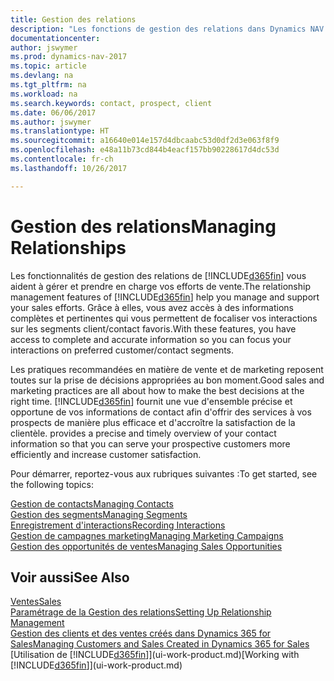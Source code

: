 ```yaml
---
title: Gestion des relations
description: "Les fonctions de gestion des relations dans Dynamics NAV prennent en charge vos efforts en matière de vente et vous permettent d'accéder à des informations sur les contacts et les prospects afin de pouvoir servir vos clients efficacement."
documentationcenter: 
author: jswymer
ms.prod: dynamics-nav-2017
ms.topic: article
ms.devlang: na
ms.tgt_pltfrm: na
ms.workload: na
ms.search.keywords: contact, prospect, client
ms.date: 06/06/2017
ms.author: jswymer
ms.translationtype: HT
ms.sourcegitcommit: a16640e014e157d4dbcaabc53d0df2d3e063f8f9
ms.openlocfilehash: e48a11b73cd844b4eacf157bb90228617d4dc53d
ms.contentlocale: fr-ch
ms.lasthandoff: 10/26/2017

---
```

# <a name="managing-relationships"></a><span data-ttu-id="7d1c5-103">Gestion des relations</span><span class="sxs-lookup"><span data-stu-id="7d1c5-103">Managing Relationships</span></span>
<span data-ttu-id="7d1c5-104">Les fonctionnalités de gestion des relations de [!INCLUDE[d365fin](includes/d365fin_md.md)] vous aident à gérer et prendre en charge vos efforts de vente.</span><span class="sxs-lookup"><span data-stu-id="7d1c5-104">The relationship management features of [!INCLUDE[d365fin](includes/d365fin_md.md)] help you manage and support your sales efforts.</span></span> <span data-ttu-id="7d1c5-105">Grâce à elles, vous avez accès à des informations complètes et pertinentes qui vous permettent de focaliser vos interactions sur les segments client/contact favoris.</span><span class="sxs-lookup"><span data-stu-id="7d1c5-105">With these features, you have access to complete and accurate information so you can focus your interactions on preferred customer/contact segments.</span></span>

<span data-ttu-id="7d1c5-106">Les pratiques recommandées en matière de vente et de marketing reposent toutes sur la prise de décisions appropriées au bon moment.</span><span class="sxs-lookup"><span data-stu-id="7d1c5-106">Good sales and marketing practices are all about how to make the best decisions at the right time.</span></span> [!INCLUDE[d365fin](includes/d365fin_md.md)]<span data-ttu-id="7d1c5-107"> fournit une vue d'ensemble précise et opportune de vos informations de contact afin d'offrir des services à vos prospects de manière plus efficace et d'accroître la satisfaction de la clientèle.</span><span class="sxs-lookup"><span data-stu-id="7d1c5-107"> provides a precise and timely overview of your contact information so that you can serve your prospective customers more efficiently and increase customer satisfaction.</span></span>

<span data-ttu-id="7d1c5-108">Pour démarrer, reportez-vous aux rubriques suivantes :</span><span class="sxs-lookup"><span data-stu-id="7d1c5-108">To get started, see the following topics:</span></span>

[<span data-ttu-id="7d1c5-109">Gestion de contacts</span><span class="sxs-lookup"><span data-stu-id="7d1c5-109">Managing Contacts</span></span>](marketing-contacts.md)  
[<span data-ttu-id="7d1c5-110">Gestion des segments</span><span class="sxs-lookup"><span data-stu-id="7d1c5-110">Managing Segments</span></span>](marketing-segments.md)  
[<span data-ttu-id="7d1c5-111">Enregistrement d'interactions</span><span class="sxs-lookup"><span data-stu-id="7d1c5-111">Recording Interactions</span></span>](marketing-interactions.md)  
[<span data-ttu-id="7d1c5-112">Gestion de campagnes marketing</span><span class="sxs-lookup"><span data-stu-id="7d1c5-112">Managing Marketing Campaigns</span></span>](marketing-campaigns.md)  
[<span data-ttu-id="7d1c5-113">Gestion des opportunités de ventes</span><span class="sxs-lookup"><span data-stu-id="7d1c5-113">Managing Sales Opportunities</span></span>](marketing-manage-sales-opportunities.md)

## <a name="see-also"></a><span data-ttu-id="7d1c5-114">Voir aussi</span><span class="sxs-lookup"><span data-stu-id="7d1c5-114">See Also</span></span>
[<span data-ttu-id="7d1c5-115">Ventes</span><span class="sxs-lookup"><span data-stu-id="7d1c5-115">Sales</span></span>](sales-manage-sales.md)  
[<span data-ttu-id="7d1c5-116">Paramétrage de la Gestion des relations</span><span class="sxs-lookup"><span data-stu-id="7d1c5-116">Setting Up Relationship Management</span></span>](marketing-setup-marketing.md)  
[<span data-ttu-id="7d1c5-117">Gestion des clients et des ventes créés dans Dynamics 365 for Sales</span><span class="sxs-lookup"><span data-stu-id="7d1c5-117">Managing Customers and Sales Created in Dynamics 365 for Sales</span></span>](marketing-integrate-dynamicscrm.md)  
<span data-ttu-id="7d1c5-118">[Utilisation de [!INCLUDE[d365fin](includes/d365fin_md.md)]](ui-work-product.md)</span><span class="sxs-lookup"><span data-stu-id="7d1c5-118">[Working with [!INCLUDE[d365fin](includes/d365fin_md.md)]](ui-work-product.md)</span></span>  


